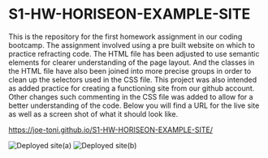 # S1-HW-HORISEON-EXAMPLE-SITE
This is the repository for the first homework assignment in our coding bootcamp.
The assignment involved using a pre built website on which to practice refracting code.
The HTML file has been adjusted to use semantic elements for clearer understanding of the page layout.
And the classes in the HTML file have also been joined into more precise groups in order to clean up the selectors used in the CSS file.
This project was also intended as added practice for creating a functioning site from our github account.
Other changes such commenting in the CSS file was added to allow for a better understanding of the code.
Below you will find a URL for the live site as well as a screen shot of what it should look like.

https://joe-toni.github.io/S1-HW-HORISEON-EXAMPLE-SITE/

![Deployed site(a)](https://user-images.githubusercontent.com/84884625/123902397-ab899200-d921-11eb-868d-322b18bef0e0.png)
![Deployed site(b)](https://user-images.githubusercontent.com/84884625/123902274-70875e80-d921-11eb-9465-17d1c6ab5927.png)
